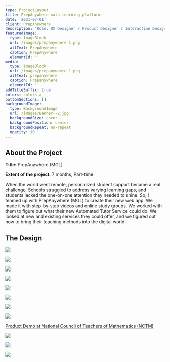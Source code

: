 ```yaml
---
type: ProjectLayout
title: PrepAnywhere math learning platform
date: '2021-07-01'
client: PrepAnywhere
description: 'Role: UX Designer / Product Designer / Interaction Designer'
featuredImage:
  type: ImageBlock
  url: /images/prepanywhere 1.png
  altText: PrepAnywhere
  caption: PrepAnywhere
  elementId: ''
media:
  type: ImageBlock
  url: /images/prepanywhere 1.png
  altText: prepanywhere
  caption: Prepanywhere
  elementId: ''
addTitleSuffix: true
colors: colors-a
bottomSections: []
backgroundImage:
  type: BackgroundImage
  url: /images/Banner--2.jpg
  backgroundSize: cover
  backgroundPosition: center
  backgroundRepeat: no-repeat
  opacity: 10
---
```

## **About the Project**

**Title:** PrepAnywhere (MGL)

**Extent of the project:** 7 months, Part-time

When the world went remote, personalized student support became a real challenge. Schools struggled to address varying learning gaps, and students lacked the one-on-one attention they needed to shine. So, I teamed up with PrepAnywhere (MGL) to create their new web app. We made it with step-by-step videos and online study groups. We worked with them to figure out what their new Automated Tutor Service could do. We looked at new and existing services they could offer, and we figured out how to bring their teaching methods into the digital world.

## **The Design**

![](/images/flowimage.png)

![](/images/image%20425.png)

![](/images/image%20426.png)

![](/images/image%20427.png)

![](/images/image%20428.png)

![](/images/Meet-Goov2.gif)

![](/images/Group%203842.png)

![](/images/Frame%203878.png)

[Product Demo at National Council of Teachers of Mathematics (NCTM)](https://www.linkedin.com/embed/feed/update/urn:li:share:6911353804147896320?collapsed=1)

![](/images/prepanywhere%203.png)

![](/images/prepanywhere%204.png)

![](/images/Psd.png)

